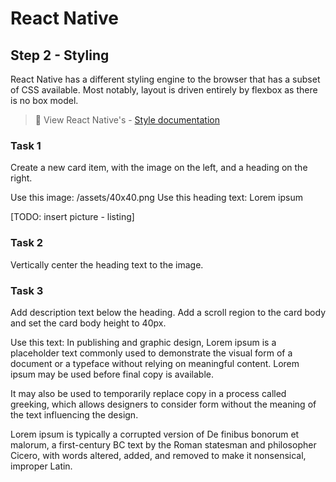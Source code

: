 # React Native

## Step 2 - Styling

React Native has a different styling engine to the browser that has a subset of CSS available. Most notably, layout is driven entirely by flexbox as there is no box model.

> 📘 View React Native's - [Style documentation](https://reactnative.dev/docs/style)

### Task 1

Create a new card item, with the image on the left, and a heading on the right.

Use this image: /assets/40x40.png
Use this heading text: Lorem ipsum

[TODO: insert picture - listing]

### Task 2

Vertically center the heading text to the image.

### Task 3

Add description text below the heading. Add a scroll region to the card body and set the card body height to 40px.

Use this text:
In publishing and graphic design, Lorem ipsum is a placeholder text commonly used to demonstrate the visual form of a document or a typeface without relying on meaningful content. Lorem ipsum may be used before final copy is available.

It may also be used to temporarily replace copy in a process called greeking, which allows designers to consider form without the meaning of the text influencing the design.

Lorem ipsum is typically a corrupted version of De finibus bonorum et malorum, a first-century BC text by the Roman statesman and philosopher Cicero, with words altered, added, and removed to make it nonsensical, improper Latin.
